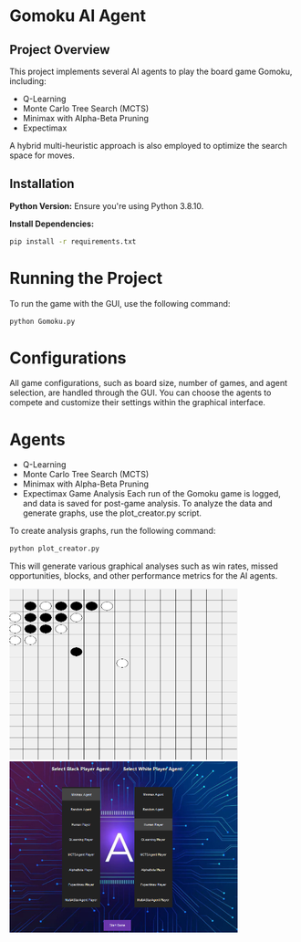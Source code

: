 # Gomoku AI Agent

## Project Overview

This project implements several AI agents to play the board game Gomoku, including:

- Q-Learning
- Monte Carlo Tree Search (MCTS)
- Minimax with Alpha-Beta Pruning
- Expectimax

A hybrid multi-heuristic approach is also employed to optimize the search space for moves.

## Installation

**Python Version:** Ensure you're using Python 3.8.10.

**Install Dependencies:**

```bash
pip install -r requirements.txt
```

# Running the Project
To run the game with the GUI, use the following command:

```bash
python Gomoku.py
```

# Configurations
All game configurations, such as board size, number of games, and agent selection, are handled through the GUI. You can choose the agents to compete and customize their settings within the graphical interface.

# Agents
- Q-Learning
- Monte Carlo Tree Search (MCTS)
- Minimax with Alpha-Beta Pruning
- Expectimax
Game Analysis
Each run of the Gomoku game is logged, and data is saved for post-game analysis. To analyze the data and generate graphs, use the plot_creator.py script.

To create analysis graphs, run the following command:
```bash
python plot_creator.py
```

This will generate various graphical analyses such as win rates, missed opportunities, blocks, and other performance metrics for the AI agents.

<img src="src/assets/Gameplay.png" alt="Gameplay" width="400" height="300">
<img src="src/assets/Welcome.png" alt="Welcome" width="400" height="300">

